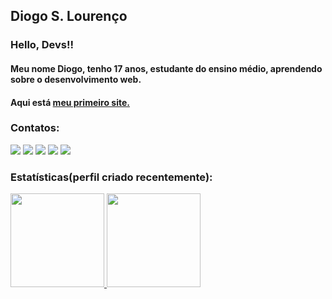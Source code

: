 ## Diogo S. Lourenço
### Hello, Devs!!
#### Meu nome Diogo, tenho 17 anos, estudante do ensino médio, aprendendo sobre o desenvolvimento web.
#### Aqui está <a href="https://www.youtube.com/seu-canal-youtube-aqui" target="_blank" rel="noopener noreferrer">meu primeiro site.</a>


### Contatos:

<div>
<a href="https://www.youtube.com/channel/UCsMDAbanAwFaU1GwLNF6HAQ" target="_blank"><img src="https://img.shields.io/badge/YouTube-FF0000?style=for-the-badge&logo=youtube&logoColor=white" target="_blank"></a>
<a href="https://www.instagram.com/diogo.s.lourenco/" target="_blank"><img src="https://img.shields.io/badge/-Instagram-%23E4405F?style=for-the-badge&logo=instagram&logoColor=white" target="_blank"></a>
<a href="https://www.twitch.tv/gtgotinha" target="_blank"><img src="https://img.shields.io/badge/Twitch-9146FF?style=for-the-badge&logo=twitch&logoColor=white" target="_blank"></a>
<a href = "mailto:lourenco.diogo100@gmail.com"><img src="https://img.shields.io/badge/Gmail-D14836?style=for-the-badge&logo=gmail&logoColor=white" target="_blank"></a>
<a href="https://www.linkedin.com/in/diogo-lourenço-51724b249/" target="_blank"><img src="https://img.shields.io/badge/-LinkedIn-%230077B5?style=for-the-badge&logo=linkedin&logoColor=white" target="_blank"></a>   
</div>

### Estatísticas(perfil criado recentemente):
<div>
<a href="https://github.com/diogolourenco100">
<img height="150em" src="https://github-readme-stats.vercel.app/api?username=diogolourenco100&show_icons=true&theme=dracula&include_all_commits=true&count_private=true"/>
<img height="150em" src="https://github-readme-stats.vercel.app/api/top-langs/?username=diogolourenco100&layout=compact&langs_count=7&theme=dracula"/>
</div>
